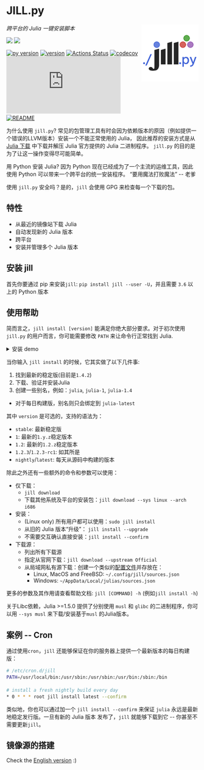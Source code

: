 # JILL.py

<p>
  <img width="150" align='right' src="logo.png">
</p>

_跨平台的 Julia 一键安装脚本_

![](https://img.shields.io/badge/system-Windows%7CmacOS%7CLinux%7CFreeBSD-yellowgreen)
![](https://img.shields.io/badge/arch-i686%7Cx86__64%7CARMv7%7CARMv8-yellowgreen)

[![py version](https://img.shields.io/pypi/pyversions/jill.svg?logo=python&logoColor=white)](https://pypi.org/project/jill)
[![version](https://img.shields.io/pypi/v/jill.svg)](https://github.com/johnnychen94/jill.py/releases)
[![Actions Status](https://github.com/johnnychen94/jill.py/workflows/Unit%20test/badge.svg
)](https://github.com/johnnychen94/jill.py/actions)
[![codecov](https://codecov.io/gh/johnnychen94/jill.py/branch/master/graph/badge.svg)](https://codecov.io/gh/johnnychen94/jill.py)
[![release-date](https://img.shields.io/github/release-date/johnnychen94/jill.py)](https://github.com/johnnychen94/jill.py/releases)
[![README](https://img.shields.io/badge/README-English-blue)](README.md)

为什么使用 `jill.py`? 常见的包管理工具有时会因为依赖版本的原因（例如提供一个错误的LLVM版本）安装一个不能正常使用的 Julia，
因此推荐的安装方式是从 [Julia 下载](https://julialang.org/downloads/) 中下载并解压 Julia 官方提供的 Julia 二进制程序。
`jill.py` 的目的是为了让这一操作变得尽可能简单。

用 Python 安装 Julia? 因为 Python 现在已经成为了一个主流的运维工具，因此使用 Python 可以带来一个跨平台的统一安装程序。 “要用魔法打败魔法” -- 老爹

使用 `jill.py` 安全吗？是的，`jill` 会使用 GPG 来检查每一个下载的包。

## 特性

* 从最近的镜像站下载 Julia
* 自动发现新的 Julia 版本
* 跨平台
* 安装并管理多个 Julia 版本

## 安装 jill

首先你要通过 pip 来安装`jill`: `pip install jill --user -U`，并且需要 `3.6` 以上的 Python 版本


## 使用帮助

简而言之，`jill install [version]` 能满足你绝大部分要求。对于初次使用 `jill.py` 的用户而言，你可能需要修改 `PATH`
来让命令行正常找到 Julia.

<details>
<summary>安装 demo</summary>
<img class="install" src="screenshots/install_demo.png"/>
</details>

当你输入 `jill install` 的时候，它其实做了以下几件事:

1. 找到最新的稳定版(目前是`1.4.2`)
2. 下载、验证并安装Julia
3. 创建一些别名，例如：`julia`, `julia-1`, `julia-1.4`
  * 对于每日构建版，别名则只会绑定到 `julia-latest`

其中 `version` 是可选的，支持的语法为：

- `stable`: 最新稳定版
- `1`: 最新的`1.y.z`稳定版本
- `1.2`: 最新的`1.2.z`稳定版本
- `1.2.3`/`1.2.3-rc1`: 如其所是
- `nightly`/`latest`: 每天从源码中构建的版本

除此之外还有一些额外的命令和参数可以使用：

* 仅下载：
    - `jill download`
    - 下载其他系统及平台的安装包：`jill download --sys linux --arch i686`
* 安装：
    - (Linux only) 所有用户都可以使用：`sudo jill install`
    - 从旧的 Julia 版本“升级”： `jill install --upgrade`
    - 不需要交互确认直接安装：`jill install --confirm`
* 下载源：
    - 列出所有下载源
    - 指定从官网下载：`jill download --upstream Official`
    - 从局域网私有源下载：创建一个类似的[配置文件](jill/config/sources.json)并存放在：
        * Linux, MacOS and FreeBSD: `~/.config/jill/sources.json`
        * Windows: `~/AppData/Local/julias/sources.json`

更多的参数及其作用请查看帮助文档: `jill [COMMAND] -h` (例如`jill install -h`)

关于Libc依赖，Julia >=1.5.0 提供了分别使用 `musl` 和 `glibc` 的二进制程序，你可以用 `--sys musl` 来下载/安装基于`musl`
的Julia版本。


## 案例 -- Cron

通过使用`cron`，`jill` 还能够保证在你的服务器上提供一个最新版本的每日构建版：

```bash
# /etc/cron.d/jill
PATH=/usr/local/bin:/usr/sbin:/usr/sbin:/usr/bin:/sbin:/bin

# install a fresh nightly build every day
* 0 * * * root jill install latest --confirm
```

类似地，你也可以通过加一个 `jill install --confirm` 来保证 `julia` 永远是最新地稳定发行版。一旦有新的 Julia 版本
发布了，`jill` 就能够下载到它 -- 你甚至不需要更新`jill`。

## 镜像源的搭建

Check the [English version](README.md) :)
